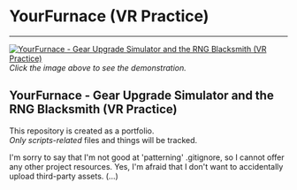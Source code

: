 # YourFurnace (VR Practice)
------
[![YourFurnace - Gear Upgrade Simulator and the RNG Blacksmith (VR Practice)](https://img.youtube.com/vi/ootTAwk1emQ/0.jpg)](https://www.youtube.com/watch?v=ootTAwk1emQ)  
*Click the image above to see the demonstration.*

## YourFurnace - Gear Upgrade Simulator and the RNG Blacksmith (VR Practice)
This repository is created as a portfolio.  
*Only scripts-related* files and things will be tracked.

I'm sorry to say that I'm not good at 'patterning' .gitignore, so I cannot offer any other project resources.
Yes, I'm afraid that I don't want to accidentally upload third-party assets. (...)
